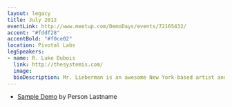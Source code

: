 ```yaml
---
layout: legacy
title: July 2012
eventLink: http://www.meetup.com/DemoDays/events/72165432/
accent: "#fddf28"
accentBold: "#f0ce02"
location: Pivotal Labs
legSpeakers:
- name: R. Luke Dubois
  link: http://thesystemis.com/
  image: 
  bioDescription: Mr. Lieberman is an awesome New York-based artist and creator with work ranging from co-founding open frameworks to building a tool that allows people to draw with their eyes.
---
```


* [Sample Demo](#) by Person Lastname